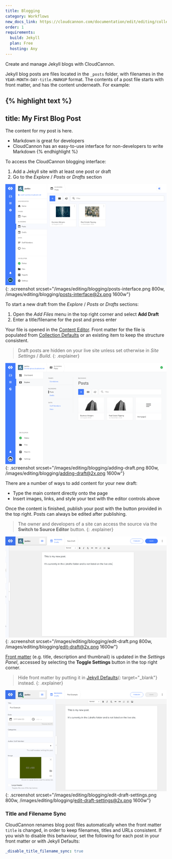 ```yaml
---
title: Blogging
category: Workflows
new_docs_link: https://cloudcannon.com/documentation/edit/editing/collections/
order: 1
requirements:
  build: Jekyll
  plan: Free
  hosting: Any
---
```


Create and manage Jekyll blogs with CloudCannon.

Jekyll blog posts are files located in the `_posts` folder, with filenames in the `YEAR-MONTH-DAY-title.MARKUP` format. The contents of a post file starts with front matter, and has the content underneath. For example:

{% highlight text %}
---
title: My First Blog Post
---
The content for my post is here.

* Markdown is great for developers
* CloudCannon has an easy-to-use interface for non-developers to write Markdown
{% endhighlight %}

To access the CloudCannon blogging interface:

1. Add a Jekyll site with at least one post or draft
2. Go to the *Explore* / *Posts* or *Drafts* section

![Empty blogging interface](/images/editing/blogging/posts-interface.png){: .screenshot srcset="/images/editing/blogging/posts-interface.png 800w, /images/editing/blogging/posts-interface@2x.png 1600w"}

To start a new draft from the *Explore* / *Posts* or *Drafts* sections:

1. Open the *Add Files* menu in the top right corner and select **Add Draft**
2. Enter a title/filename for the post and press enter

Your file is opened in the [Content Editor](/editing/editors/content-editor/). Front matter for the file is populated from [Collection Defaults](/editing/experience/collection-defaults/) or an existing item to keep the structure consistent.

> Draft posts are hidden on your live site unless set otherwise in *Site Settings* / *Build*.
{: .explainer}

![Creating a new draft](/images/editing/blogging/adding-draft.png){: .screenshot srcset="/images/editing/blogging/adding-draft.png 800w, /images/editing/blogging/adding-draft@2x.png 1600w"}

There are a number of ways to add content for your new draft:

* Type the main content directly onto the page
* Insert images, links, and style your text with the editor controls above

Once the content is finished, publish your post with the button provided in the top right. Posts can always be edited after publishing.

> The owner and developers of a site can access the source via the **Switch to Source Editor** button.
{: .explainer}

![Editing draft](/images/editing/blogging/edit-draft.png){: .screenshot srcset="/images/editing/blogging/edit-draft.png 800w, /images/editing/blogging/edit-draft@2x.png 1600w"}

[Front matter](/editing/editors/front-matter-editor/) (e.g. title, description and thumbnail) is updated in the *Settings Panel*, accessed by selecting the **Toggle Settings** button in the top right corner.

> Hide front matter by putting it in [Jekyll Defaults](https://jekyllrb.com/docs/configuration/#front-matter-defaults){: target="_blank"} instead.
{: .explainer}

![Editing draft with Settings Panel open](/images/editing/blogging/edit-draft-settings.png){: .screenshot srcset="/images/editing/blogging/edit-draft-settings.png 800w, /images/editing/blogging/edit-draft-settings@2x.png 1600w"}

### Title and Filename Sync

CloudCannon renames blog post files automatically when the front matter `title` is changed, in order to keep filenames, titles and URLs consistent. If you wish to disable this behaviour, set the following for each post in your front matter or with Jekyll Defaults:

```yaml
_disable_title_filename_sync: true
```